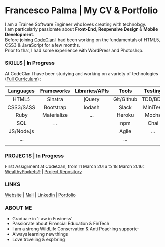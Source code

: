 # Francesco Palma | My CV & Portfolio 
  
I am a Trainee Software Engineer who loves creating with technology.  
I am particularly passionate about **Front-End**, **Responsive Design** & **Mobile Development**.  
Before joining [CodeClan](http://codeclan.com) I had been working on the fundamentals of HTML5, CSS3 & JavaScript for a few months.  
Prior to that, I had some experience with WordPress and Photoshop.

### SKILLS | In Progress

At CodeClan I have been studying and working on a variety of technologies ([Full Curriculum](https://github.com/FrancescoPalma/CodeClan---CX3)) :

| Languages | Frameworks  | Libraries/APIs | Tools     | Testing | Databases | Design        | Mobile |
|:---------:|:-----------:|:--------------:|:---------:|:-------:|:---------:|:-------------:|:------:|
|HTML5      |Sinatra      | jQuery         |Git/Github |TDD/BDD  |PostGreSQL |Photoshop      |...     |
|CSS3/SASS  |Bootstrap    | lodash         |Slack      |MiniTest |    ...    |Fundamentals   |        |
|Ruby       |Materialize  | ...            |Heroku     |Mocha    |           |UX             |        |
|SQL        |...          |                |npm        |Chai     |           |UI             |        |
|JS/Node.js |             |                |Agile      |...      |           |Responsiveness |        |
|...        |             |                |...        |         |           |Mobile-First   |        |
|           |             |                |           |         |           |               |        |

### PROJECTS | In Progress
  
First Assignment at CodeClan, from 11 March 2016 to 18 March 2016: [WealthyPockets®](https://wealthypockets.herokuapp.com/) | [Project Repository](https://github.com/FrancescoPalma/CodeClan_Assignment_1)  
  
### LINKS

[Website](http://intermundi.it) | [Mail](mailto:fpfrancescopalma7@gmail.com) | [LinkedIn](https://it.linkedin.com/in/palmafrancesco) | [Portfolio](http://intermundi.it/en/francesco/portfolio/)

### ABOUT ME
* Graduate in 'Law in Business'
* Passionate about Financial Education & FinTech
* I am a strong WildLife Conservation & Anti Poaching supporter
* Always learning new things
* Love traveling & exploring
